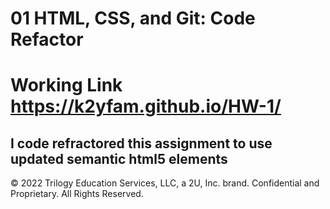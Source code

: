 # 01 HTML, CSS, and Git: Code Refactor
# Working Link https://k2yfam.github.io/HW-1/ 

I code refractored this assignment to use updated semantic html5 elements
---
© 2022 Trilogy Education Services, LLC, a 2U, Inc. brand. Confidential and Proprietary. All Rights Reserved.
